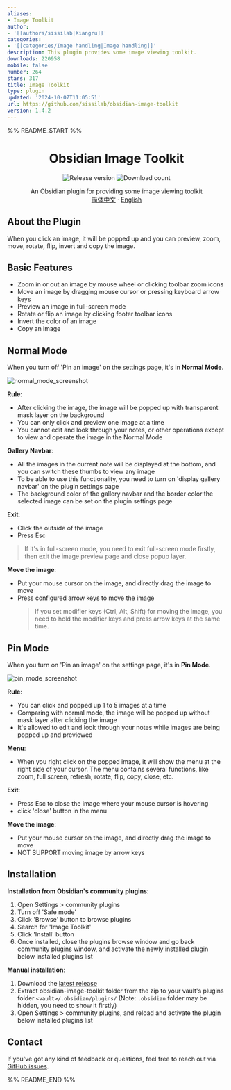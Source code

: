 ```yaml
---
aliases:
- Image Toolkit
author:
- '[[authors/sissilab|Xiangru]]'
categories:
- '[[categories/Image handling|Image handling]]'
description: This plugin provides some image viewing toolkit.
downloads: 220958
mobile: false
number: 264
stars: 317
title: Image Toolkit
type: plugin
updated: '2024-10-07T11:05:51'
url: https://github.com/sissilab/obsidian-image-toolkit
version: 1.4.2
---
```


%% README_START %%

<h1 align="center">Obsidian Image Toolkit</h1>

<p align="center">
    <img alt="Release version" src="https://img.shields.io/github/v/release/sissilab/obsidian-image-toolkit?style=for-the-badge">
    <img alt="Download count" src="https://img.shields.io/github/downloads/sissilab/obsidian-image-toolkit/total?style=for-the-badge">
</p>

<p align="center">
    <span>An Obsidian plugin for providing some image viewing toolkit</span>
    <br/>
    <a href="/README_cn.md">简体中文</a>
    ·
    <a href="/README.md">English</a>
</p>


## About the Plugin
When you click an image, it will be popped up and you can preview, zoom, move, rotate, flip, invert and copy the image.

## Basic Features
- Zoom in or out an image by mouse wheel or clicking toolbar zoom icons
- Move an image by dragging mouse cursor or pressing keyboard arrow keys
- Preview an image in full-screen mode
- Rotate or flip an image by clicking footer toolbar icons
- Invert the color of an image
- Copy an image

## Normal Mode

When you turn off 'Pin an image' on the settings page, it's in **Normal Mode**. 

![normal_mode_screenshot](https://raw.githubusercontent.com/sissilab/obsidian-image-toolkit/master/example/normal_mode_screenshot.png)

**Rule**:
- After clicking the image, the image will be popped up with transparent mask layer on the background
- You can only click and preview one image at a time
- You cannot edit and look through your notes, or other operations except to view and operate the image in the Normal Mode

**Gallery Navbar**:
- All the images in the current note will be displayed at the bottom, and you can switch these thumbs to view any image
- To be able to use this functionality, you need to turn on 'display gallery navbar' on the plugin settings page
- The background color of the gallery navbar and the border color the selected image can be set on the plugin settings page

**Exit**: 
- Click the outside of the image
- Press Esc
> If it's in full-screen mode, you need to exit full-screen mode firstly, then exit the image preview page and close popup layer.

**Move the image**:
- Put your mouse cursor on the image, and directly drag the image to move
- Press configured arrow keys to move the image
  > If you set modifier keys (Ctrl, Alt, Shift) for moving the image, you need to hold the modifier keys and press arrow keys at the same time.

## Pin Mode

When you turn on 'Pin an image' on the settings page, it's in **Pin Mode**.

![pin_mode_screenshot](https://raw.githubusercontent.com/sissilab/obsidian-image-toolkit/master/example/pin_mode_screenshot.png)

**Rule**:
- You can click and popped up 1 to 5 images at a time
- Comparing with normal mode, the image will be popped up without mask layer after clicking the image
- It's allowed to edit and look through your notes while images are being popped up and previewed

**Menu**:
- When you right click on the popped image, it will show the menu at the right side of your cursor. The menu contains several functions, like zoom, full screen, refresh, rotate, flip, copy, close, etc.

**Exit**:
- Press Esc to close the image where your mouse cursor is hovering
- click 'close' button in the menu

**Move the image**:
- Put your mouse cursor on the image, and directly drag the image to move
- NOT SUPPORT moving image by arrow keys

## Installation

**Installation from Obsidian's community plugins**: 
1. Open Settings > community plugins
2. Turn off 'Safe mode'
3. Click 'Browse' button to browse plugins
4. Search for 'Image Toolkit'
5. Click 'Install' button
6. Once installed, close the plugins browse window and go back community plugins window, and activate the newly installed plugin below installed plugins list

**Manual installation**:
1. Download the [latest release](https://github.com/sissilab/obsidian-image-toolkit/releases/latest)
2. Extract obsidian-image-toolkit folder from the zip to your vault's plugins folder `<vault>/.obsidian/plugins/` (Note: `.obsidian` folder may be hidden, you need to show it firstly)
3. Open Settings > community plugins, and reload and activate the plugin below installed plugins list


## Contact

If you've got any kind of feedback or questions, feel free to reach out via [GitHub issues](https://github.com/sissilab/obsidian-image-toolkit/issues).


%% README_END %%